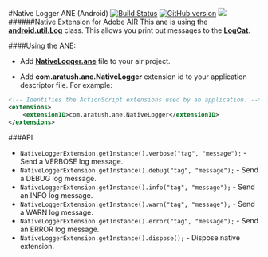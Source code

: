 #Native Logger ANE (Android)
[![Build Status](https://travis-ci.org/alexandrratush/Native-Logger-ANE.svg?branch=master)](https://travis-ci.org/alexandrratush/Native-Logger-ANE)
[![GitHub version](https://badge.fury.io/gh/alexandrratush%2FNative-Logger-ANE.svg)](https://badge.fury.io/gh/alexandrratush%2FNative-Logger-ANE)
![](https://reposs.herokuapp.com/?path=alexandrratush/Native-Logger-ANE&style=flat)
######Native Extension for Adobe AIR
This ane is using the [**android.util.Log**](http://developer.android.com/intl/ru/reference/android/util/Log.html) class. This allows you print out messages to the [**LogCat**](http://developer.android.com/intl/ru/tools/help/logcat.html).

####Using the ANE:

* Add **[NativeLogger.ane](https://github.com/alexandrratush/Native-Logger-ANE/tree/master/ane/bin)** file to your air project.

* Add **com.aratush.ane.NativeLogger** extension id to your application descriptor file. For example:
```xml
<!-- Identifies the ActionScript extensions used by an application. -->
<extensions>
	<extensionID>com.aratush.ane.NativeLogger</extensionID>
</extensions>
```

###API

* `NativeLoggerExtension.getInstance().verbose("tag", "message");` - Send a VERBOSE log message.
* `NativeLoggerExtension.getInstance().debug("tag", "message");` - Send a DEBUG log message.
* `NativeLoggerExtension.getInstance().info("tag", "message");` - Send an INFO log message.
* `NativeLoggerExtension.getInstance().warn("tag", "message");` - Send a WARN log message.
* `NativeLoggerExtension.getInstance().error("tag", "message");` - Send an ERROR log message.
* `NativeLoggerExtension.getInstance().dispose();` - Dispose native extension.